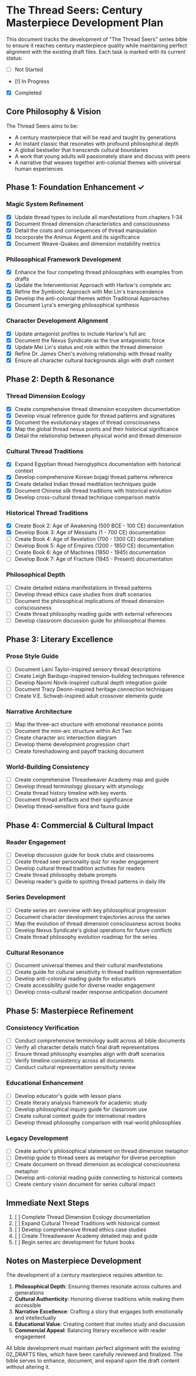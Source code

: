 # The Thread Seers: Century Masterpiece Development Plan

This document tracks the development of "The Thread Seers" series bible to ensure it reaches century masterpiece quality while maintaining perfect alignment with the existing draft files. Each task is marked with its current status:

- [ ] Not Started
- [!] In Progress
- [x] Completed

## Core Philosophy & Vision

The Thread Seers aims to be:
- A century masterpiece that will be read and taught by generations
- An instant classic that resonates with profound philosophical depth
- A global bestseller that transcends cultural boundaries
- A work that young adults will passionately share and discuss with peers
- A narrative that weaves together anti-colonial themes with universal human experiences

## Phase 1: Foundation Enhancement ✓

### Magic System Refinement
- [x] Update thread types to include all manifestations from chapters 1-34
- [x] Document thread dimension characteristics and consciousness
- [x] Detail the costs and consequences of thread manipulation
- [x] Incorporate the Animus Argenti and its significance
- [x] Document Weave-Quakes and dimension instability metrics

### Philosophical Framework Development
- [x] Enhance the four competing thread philosophies with examples from drafts
- [x] Update the Interventionist Approach with Harlow's complete arc
- [x] Refine the Symbiotic Approach with Mei Lin's transcendence
- [x] Develop the anti-colonial themes within Traditional Approaches
- [x] Document Lyra's emerging philosophical synthesis

### Character Development Alignment
- [x] Update antagonist profiles to include Harlow's full arc
- [x] Document the Nexus Syndicate as the true antagonistic force
- [x] Update Mei Lin's status and role within the thread dimension
- [x] Refine Dr. James Chen's evolving relationship with thread reality
- [x] Ensure all character cultural backgrounds align with draft content

## Phase 2: Depth & Resonance

### Thread Dimension Ecology
- [x] Create comprehensive thread dimension ecosystem documentation
- [x] Develop visual reference guide for thread patterns and signatures
- [x] Document the evolutionary stages of thread consciousness
- [x] Map the global thread nexus points and their historical significance
- [x] Detail the relationship between physical world and thread dimension

### Cultural Thread Traditions
- [x] Expand Egyptian thread hieroglyphics documentation with historical context
- [x] Develop comprehensive Korean bojagi thread patterns reference
- [x] Create detailed Indian thread meditation techniques guide
- [x] Document Chinese silk thread traditions with historical evolution
- [x] Develop cross-cultural thread technique comparison matrix

### Historical Thread Traditions
- [x] Create Book 2: Age of Awakening (500 BCE - 100 CE) documentation
- [x] Develop Book 3: Age of Messiahs (1 - 700 CE) documentation
- [ ] Create Book 4: Age of Revelation (700 - 1300 CE) documentation
- [ ] Develop Book 5: Age of Empires (1200 - 1850 CE) documentation
- [ ] Create Book 6: Age of Machines (1850 - 1945) documentation
- [ ] Develop Book 7: Age of Fracture (1945 - Present) documentation

### Philosophical Depth
- [ ] Create detailed nidana manifestations in thread patterns
- [ ] Develop thread ethics case studies from draft scenarios
- [ ] Document the philosophical implications of thread dimension consciousness
- [ ] Create thread philosophy reading guide with external references
- [ ] Develop classroom discussion guide for philosophical themes

## Phase 3: Literary Excellence

### Prose Style Guide
- [ ] Document Laini Taylor-inspired sensory thread descriptions
- [ ] Create Leigh Bardugo-inspired tension-building techniques reference
- [ ] Develop Naomi Novik-inspired cultural depth integration guide
- [ ] Document Tracy Deonn-inspired heritage connection techniques
- [ ] Create V.E. Schwab-inspired adult crossover elements guide

### Narrative Architecture
- [ ] Map the three-act structure with emotional resonance points
- [ ] Document the mini-arc structure within Act Two
- [ ] Create character arc intersection diagram
- [ ] Develop theme development progression chart
- [ ] Create foreshadowing and payoff tracking document

### World-Building Consistency
- [ ] Create comprehensive Threadweaver Academy map and guide
- [ ] Develop thread terminology glossary with etymology
- [ ] Create thread history timeline with key events
- [ ] Document thread artifacts and their significance
- [ ] Develop thread-sensitive flora and fauna guide

## Phase 4: Commercial & Cultural Impact

### Reader Engagement
- [ ] Develop discussion guide for book clubs and classrooms
- [ ] Create thread seer personality quiz for reader engagement
- [ ] Develop cultural thread tradition activities for readers
- [ ] Create thread philosophy debate prompts
- [ ] Develop reader's guide to spotting thread patterns in daily life

### Series Development
- [ ] Create series arc overview with key philosophical progression
- [ ] Document character development trajectories across the series
- [ ] Map the evolution of thread dimension consciousness across books
- [ ] Develop Nexus Syndicate's global operations for future conflicts
- [ ] Create thread philosophy evolution roadmap for the series

### Cultural Resonance
- [ ] Document universal themes and their cultural manifestations
- [ ] Create guide for cultural sensitivity in thread tradition representation
- [ ] Develop anti-colonial reading guide for educators
- [ ] Create accessibility guide for diverse reader engagement
- [ ] Develop cross-cultural reader response anticipation document

## Phase 5: Masterpiece Refinement

### Consistency Verification
- [ ] Conduct comprehensive terminology audit across all bible documents
- [ ] Verify all character details match final draft representations
- [ ] Ensure thread philosophy examples align with draft scenarios
- [ ] Verify timeline consistency across all documents
- [ ] Conduct cultural representation sensitivity review

### Educational Enhancement
- [ ] Develop educator's guide with lesson plans
- [ ] Create literary analysis framework for academic study
- [ ] Develop philosophical inquiry guide for classroom use
- [ ] Create cultural context guide for international readers
- [ ] Develop thread philosophy comparison with real-world philosophies

### Legacy Development
- [ ] Create author's philosophical statement on thread dimension metaphor
- [ ] Develop guide to thread seers as metaphor for diverse perception
- [ ] Create document on thread dimension as ecological consciousness metaphor
- [ ] Develop anti-colonial reading guide connecting to historical contexts
- [ ] Create century vision document for series cultural impact

## Immediate Next Steps

1. [ ] Complete Thread Dimension Ecology documentation
2. [ ] Expand Cultural Thread Traditions with historical context
3. [ ] Develop comprehensive thread ethics case studies
4. [ ] Create Threadweaver Academy detailed map and guide
5. [ ] Begin series arc development for future books

## Notes on Masterpiece Development

The development of a century masterpiece requires attention to:

1. **Philosophical Depth**: Ensuring themes resonate across cultures and generations
2. **Cultural Authenticity**: Honoring diverse traditions while making them accessible
3. **Narrative Excellence**: Crafting a story that engages both emotionally and intellectually
4. **Educational Value**: Creating content that invites study and discussion
5. **Commercial Appeal**: Balancing literary excellence with reader engagement

All bible development must maintain perfect alignment with the existing 02_DRAFTS files, which have been carefully reviewed and finalized. The bible serves to enhance, document, and expand upon the draft content without altering it.
